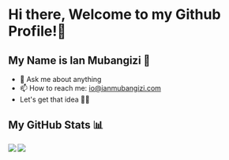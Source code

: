 # Hi there, Welcome to my Github Profile!👋
## My Name is Ian Mubangizi :raising_hand: 

- 💬 Ask me about anything
- 📫 How to reach me: io@ianmubangizi.com
- Let's get that idea 🚀🤘

## My GitHub Stats 📊
<a href="https://github.com/anuraghazra/github-readme-stats">
  <img align="left" src="https://github-readme-stats.vercel.app/api?username=ianmubangizi&count_private=true&show_icons=true&theme=radical" />
</a>

<a href="https://github.com/anuraghazra/convoychat">
  <img align="center" src="https://github-readme-stats.vercel.app/api/top-langs/?username=ianmubangizi" />
</a>

<!-- [![ian mubangizi's wakatime stats](https://github-readme-stats.vercel.app/api/wakatime?username=ianmubangizi)](https://github.com/anuraghazra/github-readme-stats) -->


